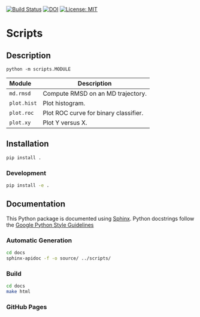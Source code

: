 [![Build Status](https://travis-ci.org/RMeli/scripts.svg?branch=master)](https://travis-ci.org/RMeli/scripts)
[![DOI](https://zenodo.org/badge/176330398.svg)](https://zenodo.org/badge/latestdoi/176330398)
[![License: MIT](https://img.shields.io/badge/License-MIT-yellow.svg)](https://opensource.org/licenses/MIT)

# Scripts

## Description

```
python -m scripts.MODULE
```

| Module            | Description                                   |
| :---              | ---                                           |
| `md.rmsd`         | Compute RMSD on an MD trajectory.             |
| `plot.hist`       | Plot histogram.                               |
| `plot.roc`        | Plot ROC curve for binary classifier.         |
| `plot.xy`         | Plot Y versus X.                              |


## Installation

```bash
pip install .
```

### Development

```bash
pip install -e .
```

## Documentation

This Python package is documented using [Sphinx](http://www.sphinx-doc.org/en/master/index.html). Python docstrings follow the [Google Python Style Guidelines](http://google.github.io/styleguide/pyguide.html#38-comments-and-docstrings)

### Automatic Generation

```bash
cd docs
sphinx-apidoc -f -o source/ ../scripts/ 
```

### Build

```bash
cd docs
make html
```

### GitHub Pages